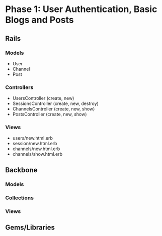 # Phase 1: User Authentication, Basic Blogs and Posts

## Rails
### Models
* User
* Channel
* Post

### Controllers
* UsersController (create, new)
* SessionsController (create, new, destroy)
* ChannelsController (create, new, show)
* PostsController (create, new, show)

### Views
* users/new.html.erb
* session/new.html.erb
* channels/new.html.erb
* channels/show.html.erb

## Backbone
### Models

### Collections

### Views

## Gems/Libraries

